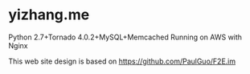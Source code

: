 # yizhang.me
Python 2.7+Tornado 4.0.2+MySQL+Memcached
Running on AWS with Nginx

This web site design is based on 
https://github.com/PaulGuo/F2E.im
